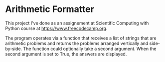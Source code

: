 # Arithmetic Formatter

This project I've done as an assignement at Scientific Computing with Python course at https://www.freecodecamp.org.

The program operates via a function that receives a list of strings that are arithmetic problems and returns the problems arranged vertically and side-by-side. The function could optionally take a second argument. When the second argument is set to True, the answers are displayed.
